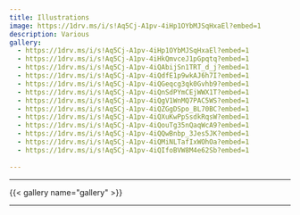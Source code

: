 ```yaml
---
title: Illustrations
image: https://1drv.ms/i/s!Aq5Cj-A1pv-4iHp1OYbMJSqHxaEl?embed=1
description: Various
gallery:
  - https://1drv.ms/i/s!Aq5Cj-A1pv-4iHp1OYbMJSqHxaEl?embed=1
  - https://1drv.ms/i/s!Aq5Cj-A1pv-4iHkQmvceJ1pGpqtq?embed=1
  - https://1drv.ms/i/s!Aq5Cj-A1pv-4iQAbijSn1TRT_d_j?embed=1
  - https://1drv.ms/i/s!Aq5Cj-A1pv-4iQdfE1p9wkAJ6h7I?embed=1
  - https://1drv.ms/i/s!Aq5Cj-A1pv-4iQGeqcg3qk0Gvhb9?embed=1
  - https://1drv.ms/i/s!Aq5Cj-A1pv-4iQnSdPYmCEjWWX1T?embed=1
  - https://1drv.ms/i/s!Aq5Cj-A1pv-4iQgV1WnMQ7PAC5WS?embed=1
  - https://1drv.ms/i/s!Aq5Cj-A1pv-4iQZGgDSpo_BL70BC?embed=1
  - https://1drv.ms/i/s!Aq5Cj-A1pv-4iQXuKwPpSsdkRqsW?embed=1
  - https://1drv.ms/i/s!Aq5Cj-A1pv-4iQouTg35nQaqWcA9?embed=1
  - https://1drv.ms/i/s!Aq5Cj-A1pv-4iQQwBnbp_3Jes5JK?embed=1
  - https://1drv.ms/i/s!Aq5Cj-A1pv-4iQMiNLTafIxWOhOa?embed=1
  - https://1drv.ms/i/s!Aq5Cj-A1pv-4iQIfoBVW8M4e62Sb?embed=1
  
---
```

<!--more-->
---
{{< gallery name="gallery" >}}

---